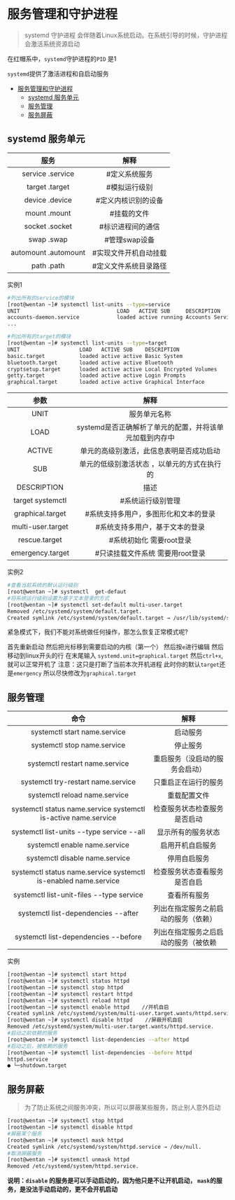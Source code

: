 [//]: # (哈哈我是注释，不会在浏览器中显示。
  Date: 2022-01-15 22:37:55
  LastEditors: gyg
  LastEditTime: 2022-01-19 19:41:11
  FilePath: \test\1_12@服务管理和守护进程.mm.md
)

# 服务管理和守护进程

>systemd 守护进程 会伴随着Linux系统启动。在系统引导的时候，守护进程会激活系统资源启动

在红帽系中，`systemd`守护进程的`PID` 是1

`systemd`提供了激活进程和自启动服务

<!-- @import "[TOC]" {cmd="toc" depthFrom=1 depthTo=6 orderedList=false} -->

<!-- code_chunk_output -->

- [服务管理和守护进程](#服务管理和守护进程)
  - [systemd 服务单元](#systemd-服务单元)
  - [服务管理](#服务管理)
  - [服务屏蔽](#服务屏蔽)

<!-- /code_chunk_output -->

## systemd 服务单元

|          服务           |         解释          |
| :---------------------: | :-------------------: |
|  service      .service  |     #定义系统服务     |
|  target       .target   |     #模拟运行级别     |
|  device       .device   |  #定义内核识别的设备  |
|   mount        .mount   |      #挂载的文件      |
|  socket       .socket   |   #标识进程间的通信   |
|   swap         .swap    |     #管理swap设备     |
| automount    .automount | #实现文件开机自动挂载 |
|   path         .path    | #定义文件系统目录路径 |

实例1

```bash
#列出所有的service的模块
[root@wentan ~]# systemctl list-units --type=service
UNIT                               LOAD   ACTIVE SUB     DESCRIPTION              
accounts-daemon.service            loaded active running Accounts Service       
...

#列出所有的target的模块
[root@wentan ~]# systemctl list-units --type=target
UNIT                   LOAD   ACTIVE SUB    DESCRIPTION                
basic.target           loaded active active Basic System               
bluetooth.target       loaded active active Bluetooth                  
cryptsetup.target      loaded active active Local Encrypted Volumes    
getty.target           loaded active active Login Prompts              
graphical.target       loaded active active Graphical Interface
```

|       参数        |                          解释                           |
| :---------------: | :-----------------------------------------------------: |
|       UNIT        |                      服务单元名称                       |
|       LOAD        | systemd是否正确解析了单元的配置，并将该单元加载到内存中 |
|      ACTIVE       |        单元的高级别激活，此信息表明是否成功启动         |
|        SUB        |      单元的低级别激活状态  ，以单元的方式在执行的       |
|    DESCRIPTION    |                          描述                           |
| target systemctl  |                    #系统运行级别管理                    |
| graphical.target  |          #系统支持多用户，多图形化和文本的登录          |
| multi-user.target |             #系统支持多用户，基于文本的登录             |
|   rescue.target   |               #系统初始化   需要root登录                |
| emergency.target  |           #只读挂载文件系统   需要用root登录            |


实例2

```bash
#查看当前系统的默认运行级别
[root@wentan ~]# systemctl  get-defaut   
#将系统运行级别设置为基于文本登录的方式
[root@wentan ~]# systemctl set-default multi-user.target 
Removed /etc/systemd/system/default.target.
Created symlink /etc/systemd/system/default.target → /usr/lib/systemd/system/multi-user.target.
```

紧急模式下，我们不能对系统做任何操作，那怎么恢复正常模式呢?

首先重新启动 然后把光标移到需要启动的内核（第一个） 然后按`e`进行编辑 然后移动到linux开头的行 在末尾输入 `systemd.unit=graphical.target` 然后`ctrl+x`,就可以正常开机了 注意：这只是打断了当前本次开机进程 此时你的默认`target`还是`emergency` 所以尽快修改为`graphical.target`

## 服务管理

|                              命令                               |                 解释                 |
| :-------------------------------------------------------------: | :----------------------------------: |
|                  systemctl start name.service                   |               启动服务               |
|                   systemctl stop name.service                   |               停止服务               |
|                 systemctl restart name.service                  |    重启服务（没启动的服务会启动）    |
|               systemctl try-restart name.service                |         只重启正在运行的服务         |
|                  systemctl reload name.service                  |             重载配置文件             |
| systemctl status name.service systemctl is-active name.service  |     检查服务状态检查服务是否启动     |
|            systemctl list-units --type service --all            |          显示所有的服务状态          |
|                  systemctl enable name.service                  |           启用开机自启服务           |
|                 systemctl disable name.service                  |             停用自启服务             |
| systemctl status name.service systemctl is-enabled name.service |     检查服务状态查看服务是否自启     |
|            systemctl list-unit-files --type service             |             查看所有服务             |
|               systemctl list-dependencies --after               | 列出在指定服务之前启动的服务（依赖） |
|              systemctl list-dependencies --before               | 列出在指定服务之后启动的服务（被依赖 |

实例

```bash
[root@wentan ~]# systemctl start httpd
[root@wentan ~]# systemctl status httpd
[root@wentan ~]# systemctl stop httpd
[root@wentan ~]# systemctl restart httpd
[root@wentan ~]# systemctl reload httpd
[root@wentan ~]# systemctl enable httpd    //开机自启
Created symlink /etc/systemd/system/multi-user.target.wants/httpd.service → /usr/lib/systemd/system/httpd.service.
[root@wentan ~]# systemctl disable httpd    //屏蔽开机自启
Removed /etc/systemd/system/multi-user.target.wants/httpd.service.
#启动之前依赖的服务
[root@wentan ~]# systemctl list-dependencies --after httpd
#启动之后，被依赖的服务
[root@wentan ~]# systemctl list-dependencies --before httpd
httpd.service
● └─shutdown.target
```

## 服务屏蔽

>为了防止系统之间服务冲突，所以可以屏蔽某些服务，防止别人意外启动

```bash
[root@wentan ~]# systemctl stop httpd
[root@wentan ~]# systemctl disable httpd
#屏蔽某个服务
[root@wentan ~]# systemctl mask httpd
Created symlink /etc/systemd/system/httpd.service → /dev/null.
#取消屏蔽服务
[root@wentan ~]# systemctl unmask httpd
Removed /etc/systemd/system/httpd.service.
```

**说明：`disable` 的服务是可以手动启动的，因为他只是不让开机启动，
`mask`的服务，是没法手动启动的，更不会开机启动**
